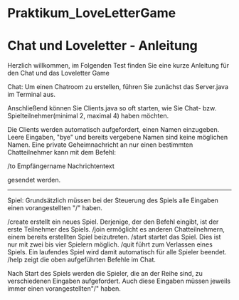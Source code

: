 # Praktikum_LoveLetterGame
# Chat und Loveletter - Anleitung

Herzlich willkommen,
im Folgenden Test finden Sie eine kurze Anleitung für den Chat und das Loveletter Game 

Chat:
Um einen Chatroom zu erstellen, führen Sie zunächst das Server.java im Terminal aus.

Anschließend können Sie Clients.java so oft starten, wie Sie Chat- bzw. Spielteilnehmer(minimal 2, maximal 4) haben möchten.

Die Clients werden automatisch aufgefordert, einen Namen einzugeben. Leere Eingaben, "bye" und bereits vergebene Namen 
sind keine möglichen Namen.
Eine private Geheimnachricht an nur einen bestimmten Chatteilnehmer kann mit dem Befehl:

/to Empfängername Nachrichtentext

gesendet werden.

------------------------------------------------------------------------------------------------------------------------

Spiel:
Grundsätzlich müssen bei der Steuerung des Spiels alle Eingaben einen vorangestellten "/" haben.

/create erstellt ein neues Spiel. Derjenige, der den Befehl eingibt, ist der erste Teilnehmer des Spiels.
/join ermöglicht es anderen Chatteilnehmern, einem bereits erstellten Spiel beizutreten.
/start startet das Spiel. Dies ist nur mit zwei bis vier Spielern möglich.
/quit führt zum Verlassen eines Spiels. Ein laufendes Spiel wird damit automatisch für alle Spieler beendet.
/help zeigt die oben aufgeführten Befehle im Chat.

Nach Start des Spiels werden die Spieler, die an der Reihe sind, zu verschiedenen Eingaben aufgefordert. 
Auch diese Eingaben müssen jeweils immer einen vorangestellten"/" haben.
